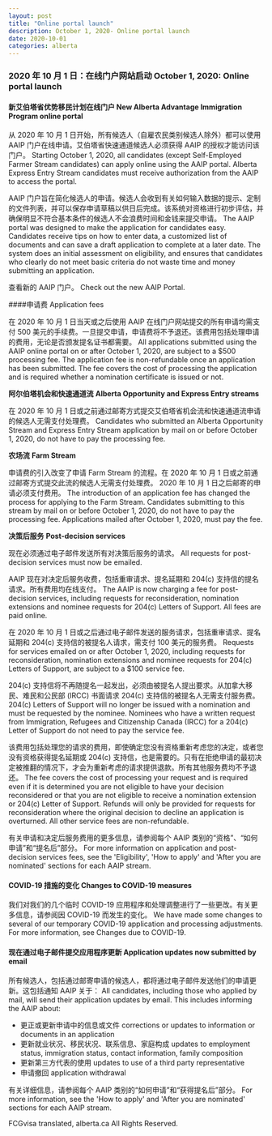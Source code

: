 ```yaml
---
layout: post
title: "Online portal launch"
description: October 1, 2020- Online portal launch
date: 2020-10-01
categories: alberta
---
```


### 2020 年 10 月 1 日：在线门户网站启动	October 1, 2020: Online portal launch

#### 新艾伯塔省优势移民计划在线门户	New Alberta Advantage Immigration Program online portal

从 2020 年 10 月 1 日开始，所有候选人（自雇农民类别候选人除外）都可以使用 AAIP 门户在线申请。艾伯塔省快速通道候选人必须获得 AAIP 的授权才能访问该门户。	Starting October 1, 2020, all candidates (except Self-Employed Farmer Stream candidates) can apply online using the AAIP portal. Alberta Express Entry Stream candidates must receive authorization from the AAIP to access the portal.

AAIP 门户旨在简化候选人的申请。候选人会收到有关如何输入数据的提示、定制的文件列表，并可以保存申请草稿以供日后完成。该系统对资格进行初步评估，并确保明显不符合基本条件的候选人不会浪费时间和金钱来提交申请。	The AAIP portal was designed to make the application for candidates easy. Candidates receive tips on how to enter data, a customized list of documents and can save a draft application to complete at a later date. The system does an initial assessment on eligibility, and ensures that candidates who clearly do not meet basic criteria do not waste time and money submitting an application.

查看新的 AAIP 门户。	Check out the new AAIP Portal.

####申请费	Application fees

在 2020 年 10 月 1 日当天或之后使用 AAIP 在线门户网站提交的所有申请均需支付 500 美元的手续费。一旦提交申请，申请费将不予退还。该费用包括处理申请的费用，无论是否颁发提名证书都需要。	All applications submitted using the AAIP online portal on or after October 1, 2020, are subject to a $500 processing fee. The application fee is non-refundable once an application has been submitted. The fee covers the cost of processing the application and is required whether a nomination certificate is issued or not.

**阿尔伯塔机会和快速通道流**	**Alberta Opportunity and Express Entry streams**

在 2020 年 10 月 1 日或之前通过邮寄方式提交艾伯塔省机会流和快速通道流申请的候选人无需支付处理费。	Candidates who submitted an Alberta Opportunity Stream and Express Entry Stream application by mail on or before October 1, 2020, do not have to pay the processing fee.

**农场流**	**Farm Stream**

申请费的引入改变了申请 Farm Stream 的流程。在 2020 年 10 月 1 日或之前通过邮寄方式提交此流的候选人无需支付处理费。 2020 年 10 月 1 日之后邮寄的申请必须支付费用。	The introduction of an application fee has changed the process for applying to the Farm Stream. Candidates submitting to this stream by mail on or before October 1, 2020, do not have to pay the processing fee. Applications mailed after October 1, 2020, must pay the fee.

**决策后服务**	**Post-decision services**

现在必须通过电子邮件发送所有对决策后服务的请求。	All requests for post-decision services must now be emailed.

AAIP 现在对决定后服务收费，包括重审请求、提名延期和 204(c) 支持信的提名请求。所有费用均在线支付。	The AAIP is now charging a fee for post-decision services, including requests for reconsideration, nomination extensions and nominee requests for 204(c) Letters of Support. All fees are paid online.

在 2020 年 10 月 1 日或之后通过电子邮件发送的服务请求，包括重审请求、提名延期和 204(c) 支持信的被提名人请求，需支付 100 美元的服务费。	Requests for services emailed on or after October 1, 2020, including requests for reconsideration, nomination extensions and nominee requests for 204(c) Letters of Support, are subject to a $100 service fee.

204(c) 支持信将不再随提名一起发出，必须由被提名人提出要求。从加拿大移民、难民和公民部 (IRCC) 书面请求 204(c) 支持信的被提名人无需支付服务费。	204(c) Letters of Support will no longer be issued with a nomination and must be requested by the nominee. Nominees who have a written request from Immigration, Refugees and Citizenship Canada (IRCC) for a 204(c) Letter of Support do not need to pay the service fee.

该费用包括处理您的请求的费用，即使确定您没有资格重新考虑您的决定，或者您没有资格获得提名延期或 204(c) 支持信，也是需要的。只有在拒绝申请的最初决定被推翻的情况下，才会为重新考虑的请求提供退款。所有其他服务费均不予退还。	The fee covers the cost of processing your request and is required even if it is determined you are not eligible to have your decision reconsidered or that you are not eligible to receive a nomination extension or 204(c) Letter of Support. Refunds will only be provided for requests for reconsideration where the original decision to decline an application is overturned. All other service fees are non-refundable.

有关申请和决定后服务费用的更多信息，请参阅每个 AAIP 类别的“资格”、“如何申请”和“提名后”部分。	For more information on application and post-decision services fees, see the 'Eligibility', 'How to apply' and 'After you are nominated' sections for each AAIP stream.

#### COVID-19 措施的变化	Changes to COVID-19 measures

我们对我们的几个临时 COVID-19 应用程序和处理调整进行了一些更改。有关更多信息，请参阅因 COVID-19 而发生的变化。	We have made some changes to several of our temporary COVID-19 application and processing adjustments. For more information, see Changes due to COVID-19.

#### 现在通过电子邮件提交应用程序更新	Application updates now submitted by email

所有候选人，包括通过邮寄申请的候选人，都将通过电子邮件发送他们的申请更新。这包括通知 AAIP 关于：	All candidates, including those who applied by mail, will send their application updates by email. This includes informing the AAIP about:

* 更正或更新申请中的信息或文件	corrections or updates to information or documents in an application
* 更新就业状况、移民状况、联系信息、家庭构成	updates to employment status, immigration status, contact information, family composition
* 更新第三方代表的使用	updates to use of a third party representative
* 申请撤回	application withdrawal

有关详细信息，请参阅每个 AAIP 类别的“如何申请”和“获得提名后”部分。	For more information, see the 'How to apply' and 'After you are nominated' sections for each AAIP stream.

FCGvisa translated, alberta.ca All Rights Reserved.
